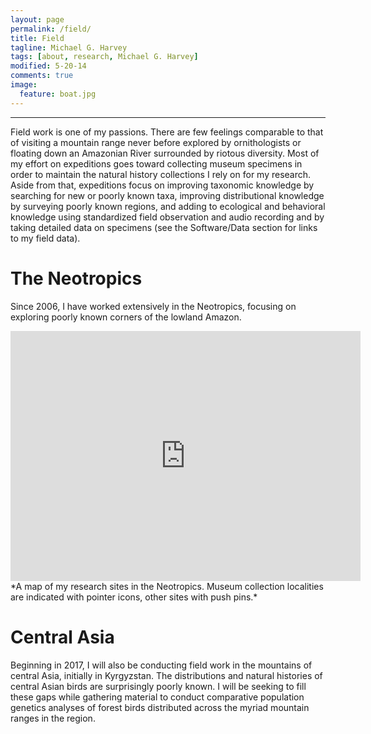 ```yaml
---
layout: page
permalink: /field/
title: Field
tagline: Michael G. Harvey
tags: [about, research, Michael G. Harvey]
modified: 5-20-14
comments: true
image:
  feature: boat.jpg
---
```


***

Field work is one of my passions. There are few feelings comparable to that of visiting a mountain range never before explored by ornithologists or floating down an Amazonian River surrounded by riotous diversity. Most of my effort on expeditions goes toward collecting museum specimens in order to maintain the natural history collections I rely on for my research. Aside from that, expeditions focus on improving taxonomic knowledge by searching for new or poorly known taxa, improving distributional knowledge by surveying poorly known regions, and adding to ecological and behavioral knowledge using standardized field observation and audio recording and by taking detailed data on specimens (see the Software/Data section for links to my field data). 

# The Neotropics

Since 2006, I have worked extensively in the Neotropics, focusing on exploring poorly known corners of the lowland Amazon. 

<iframe src="https://mapsengine.google.com/map/embed?mid=zFcp-_sToDi4.kFz2Ba3aay4Q" width="560" height="400" frameborder="0"> </iframe>
*A map of my research sites in the Neotropics. Museum collection localities are indicated with pointer icons, other sites with push pins.* 

# Central Asia

Beginning in 2017, I will also be conducting field work in the mountains of central Asia, initially in Kyrgyzstan. The distributions and natural histories of central Asian birds are surprisingly poorly known. I will be seeking to fill these gaps while gathering material to conduct comparative population genetics analyses of forest birds distributed across the myriad mountain ranges in the region.